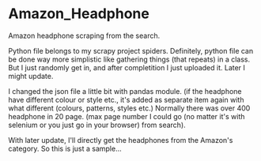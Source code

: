 # Amazon_Headphone
Amazon headphone scraping from the search.

Python file belongs to my scrapy project spiders.
Definitely, python file can be done way more simplistic like gathering things (that repeats) in a class. But I just randomly get in, and after completition I just uploaded it. Later I might update.

I changed the json file a little bit with pandas module.
(if the headphone have different colour or style etc., it's added as separate item again with what different (colours, patterns, styles etc.)
Normally there was over 400 headphone in 20 page. (max page number I could go (no matter it's with selenium or you just go in your browser) from search). 

With later update, I'll directly get the headphones from the Amazon's category. So this is just a sample...

